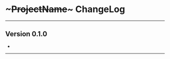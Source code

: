 # ~~~ProjectName~~~ ChangeLog

-------------------

## Version 0.1.0

- <something goes here>

-------------------
